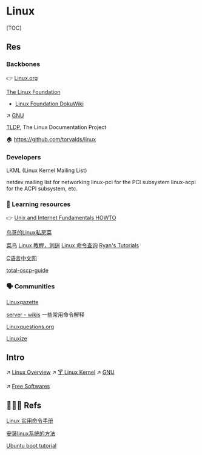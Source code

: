 # Linux

[TOC]



## Res
### Backbones
👉 [Linux.org](https://www.linux.org)

[The Linux Foundation](https://www.linuxfoundation.org)
- [Linux Foundation DokuWiki](https://wiki.linuxfoundation.org/start)

↗ [GNU](🐑%20GNU/GNU.md)

[TLDP](https://tldp.org/index.html), The Linux Documentation Project

🏠 https://github.com/torvalds/linux


### Developers
LKML (Linux Kernel Mailing List)

netdev mailing list for networking
linux-pci for the PCI subsystem
linux-acpi for the ACPI subsystem, 
etc.

### 🤯 Learning resources
👉 [Unix and Internet Fundamentals HOWTO](https://tldp.org/HOWTO/Unix-and-Internet-Fundamentals-HOWTO/index.html)

[鸟哥的Linux私房菜](http://linux.vbird.org)

[菜鸟](https://www.runoob.com/linux/linux-tutorial.html)
[Linux 教程，刘遄](https://www.linuxprobe.com/basic-learning-01.html)
[Linux 命令查询](https://www.linuxcool.com)
[Ryan's Tutorials](https://ryanstutorials.net)

[C语言中文网](http://c.biancheng.net/view/vip_3499.html)

[total-oscp-guide](https://sushant747.gitbooks.io/total-oscp-guide/content/)


### 🗣 Communities
[Linuxgazette](https://linuxgazette.net/index.html)

[server - wikis](https://learnku.com/server/wikis/40214) 一些常用命令解释

[Linuxquestions.org](https://www.linuxquestions.org)

[Linuxize](https://linuxize.com)



## Intro
↗ [Linux Overview](Linux%20Basics/Linux%20Overview.md)
↗ [🍸 Linux Kernel](🔩%20Kernel/🍸%20Linux%20Kernel.md)
↗ [GNU](🐑%20GNU/GNU.md)

↗ [Free Softwares](🪓%20Free%20Softwares/Free%20Softwares.md)

## 🧘🏿‍♀️ Refs
[Linux 实用命令手册](https://ficapy1.gitbooks.io/linux-command/content/ru-he-cha-kan-qu-diao-zhu-shi-de-pei-zhi-wen-jian.html)

[安装linux系统的方法](https://juejin.cn/post/7109803729439686692)

[Ubuntu boot tutorial](https://ubuntu.com/tutorials/install-ubuntu-server#1-overview)
